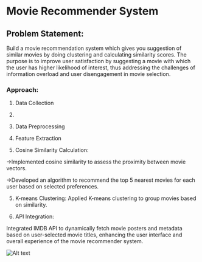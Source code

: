 # Movie Recommender System

 ## Problem Statement:
 Build a movie recommendation system which gives you suggestion of similar movies by doing clustering and calculating similarity scores. The purpose is to improve user satisfaction by suggesting 
 a movie with which the user has higher likelihood of interest, thus addressing the challenges of information overload and user disengagement in movie selection.

### Approach: ###

1. Data Collection
2. 
3. Data Preprocessing

4. Feature Extraction

5. Cosine Similarity Calculation:

->Implemented cosine similarity to assess the proximity between movie vectors.

->Developed an algorithm to recommend the top 5 nearest movies for each user based on selected preferences.

5. K-means Clustering: Applied K-means clustering to group movies based on similarity.
 
6. API Integration:

Integrated IMDB API to dynamically fetch movie posters and metadata based on user-selected movie titles, enhancing the user interface and overall experience of the movie recommender system.

![Alt text](https://github.com/Pritam0018/Movie_Recommender/blob/main/data/output.png)
